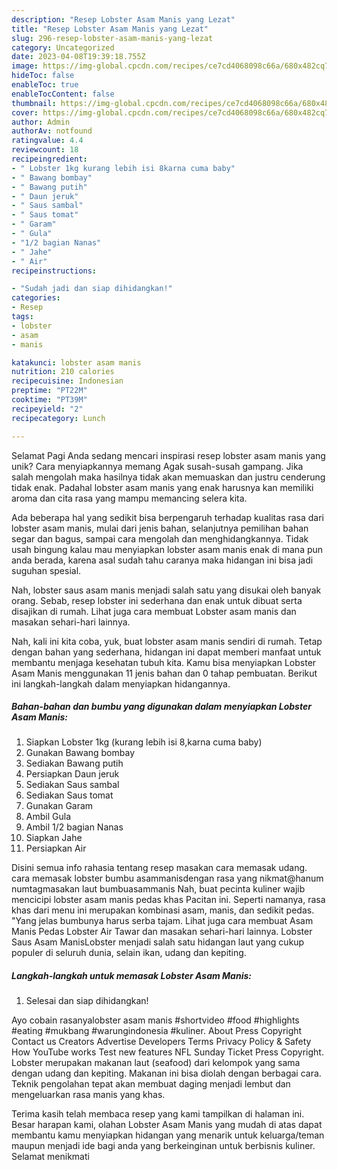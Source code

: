 ```yaml
---
description: "Resep Lobster Asam Manis yang Lezat"
title: "Resep Lobster Asam Manis yang Lezat"
slug: 296-resep-lobster-asam-manis-yang-lezat
category: Uncategorized
date: 2023-04-08T19:39:18.755Z
image: https://img-global.cpcdn.com/recipes/ce7cd4068098c66a/680x482cq70/lobster-asam-manis-foto-resep-utama.jpg
hideToc: false
enableToc: true
enableTocContent: false
thumbnail: https://img-global.cpcdn.com/recipes/ce7cd4068098c66a/680x482cq70/lobster-asam-manis-foto-resep-utama.jpg
cover: https://img-global.cpcdn.com/recipes/ce7cd4068098c66a/680x482cq70/lobster-asam-manis-foto-resep-utama.jpg
author: Admin
authorAv: notfound
ratingvalue: 4.4
reviewcount: 18
recipeingredient:
- " Lobster 1kg kurang lebih isi 8karna cuma baby"
- " Bawang bombay"
- " Bawang putih"
- " Daun jeruk"
- " Saus sambal"
- " Saus tomat"
- " Garam"
- " Gula"
- "1/2 bagian Nanas"
- " Jahe"
- " Air"
recipeinstructions:

- "Sudah jadi dan siap dihidangkan!"
categories:
- Resep
tags:
- lobster
- asam
- manis

katakunci: lobster asam manis 
nutrition: 210 calories
recipecuisine: Indonesian
preptime: "PT22M"
cooktime: "PT39M"
recipeyield: "2"
recipecategory: Lunch

---
```



Selamat Pagi Anda sedang mencari inspirasi resep lobster asam manis yang unik? Cara menyiapkannya memang Agak susah-susah gampang. Jika salah mengolah maka hasilnya tidak akan memuaskan dan justru cenderung tidak enak. Padahal lobster asam manis yang enak harusnya kan memiliki aroma dan cita rasa yang mampu memancing selera kita.


Ada beberapa hal yang sedikit bisa berpengaruh terhadap kualitas rasa dari lobster asam manis, mulai dari jenis bahan, selanjutnya pemilihan bahan segar dan bagus, sampai cara mengolah dan menghidangkannya. Tidak usah bingung kalau mau menyiapkan lobster asam manis enak di mana pun anda berada, karena asal sudah tahu caranya maka hidangan ini bisa jadi suguhan spesial.

Nah, lobster saus asam manis menjadi salah satu yang disukai oleh banyak orang. Sebab, resep lobster ini sederhana dan enak untuk dibuat serta disajikan di rumah. Lihat juga cara membuat Lobster asam manis dan masakan sehari-hari lainnya.


Nah, kali ini kita coba, yuk, buat lobster asam manis sendiri di rumah. Tetap dengan bahan yang sederhana, hidangan ini dapat memberi manfaat untuk membantu menjaga kesehatan tubuh kita. Kamu bisa menyiapkan Lobster Asam Manis menggunakan 11 jenis bahan dan 0 tahap pembuatan. Berikut ini langkah-langkah dalam menyiapkan hidangannya.

<!--inarticleads1-->

##### Bahan-bahan dan bumbu yang digunakan dalam menyiapkan Lobster Asam Manis:

1. Siapkan  Lobster 1kg (kurang lebih isi 8,karna cuma baby)
1. Gunakan  Bawang bombay
1. Sediakan  Bawang putih
1. Persiapkan  Daun jeruk
1. Sediakan  Saus sambal
1. Sediakan  Saus tomat
1. Gunakan  Garam
1. Ambil  Gula
1. Ambil 1/2 bagian Nanas
1. Siapkan  Jahe
1. Persiapkan  Air


Disini semua info rahasia tentang resep masakan cara memasak udang. cara memasak lobster bumbu asammanisdengan rasa yang nikmat@hanum numtagmasakan laut bumbuasammanis Nah, buat pecinta kuliner wajib mencicipi lobster asam manis pedas khas Pacitan ini. Seperti namanya, rasa khas dari menu ini merupakan kombinasi asam, manis, dan sedikit pedas. &#34;Yang jelas bumbunya harus serba tajam. Lihat juga cara membuat Asam Manis Pedas Lobster Air Tawar dan masakan sehari-hari lainnya. Lobster Saus Asam ManisLobster menjadi salah satu hidangan laut yang cukup populer di seluruh dunia, selain ikan, udang dan kepiting. 

<!--inarticleads2-->

##### Langkah-langkah untuk memasak Lobster Asam Manis:


1. Selesai dan siap dihidangkan!

Ayo cobain rasanyalobster asam manis #shortvideo #food #highlights #eating #mukbang #warungindonesia #kuliner. About Press Copyright Contact us Creators Advertise Developers Terms Privacy Policy &amp; Safety How YouTube works Test new features NFL Sunday Ticket Press Copyright. Lobster merupakan makanan laut (seafood) dari kelompok yang sama dengan udang dan kepiting. Makanan ini bisa diolah dengan berbagai cara. Teknik pengolahan tepat akan membuat daging menjadi lembut dan mengeluarkan rasa manis yang khas. 

Terima kasih telah membaca resep yang kami tampilkan di halaman ini. Besar harapan kami, olahan Lobster Asam Manis yang mudah di atas dapat membantu kamu menyiapkan hidangan yang menarik untuk keluarga/teman maupun menjadi ide bagi anda yang berkeinginan untuk berbisnis kuliner. Selamat menikmati
